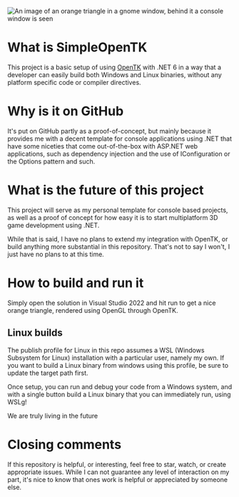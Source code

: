 ![An image of an orange triangle in a gnome window, behind it a console window is seen](https://i.imgur.com/5aOzp77.png)

# What is SimpleOpenTK
This project is a basic setup of using [OpenTK](https://opentk.net/) with .NET 6 in a way that a developer can easily build both Windows and Linux binaries, without any platform specific code or compiler directives.

# Why is it on GitHub
It's put on GitHub partly as a proof-of-concept, but mainly because it provides me with a decent template for console applications using .NET that have some niceties that come out-of-the-box with ASP.NET web applications, such as dependency injection and the use of IConfiguration or the Options pattern and such.

# What is the future of this project
This project will serve as my personal template for console based projects, as well as a proof of concept for how easy it is to start multiplatform 3D game development using .NET.

While that is said, I have no plans to extend my integration with OpenTK, or build anything more substantial in this repository. That's not to say I won't, I just have no plans to at this time.

# How to build and run it
Simply open the solution in Visual Studio 2022 and hit run to get a nice orange triangle, rendered using OpenGL through OpenTK.

## Linux builds
The publish profile for Linux in this repo assumes a WSL (Windows Subsystem for Linux) installation with a particular user, namely my own. If you want to build a Linux binary from windows using this profile, be sure to update the target path first.

Once setup, you can run and debug your code from a Windows system, and with a single button build a Linux binary that you can immediately run, using WSLg!

We are truly living in the future

# Closing comments
If this repository is helpful, or interesting, feel free to star, watch, or create appropriate issues. While I can not guarantee any level of interaction on my part, it's nice to know that ones work is helpful or appreciated by someone else. 
